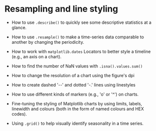 # Resampling and line styling

* How to use `.describe()` to quickly see some descriptive statistics at a glance.

* How to use `.resample()` to make a time-series data comparable to another by changing the periodicity.

* How to work with `matplotlib.dates` Locators to better style a timeline (e.g., an axis on a chart).

* How to find the number of NaN values with `.isna().values.sum()`

* How to change the resolution of a chart using the figure's dpi

* How to create dashed '--' and dotted '-.' lines using linestyles

* How to use different kinds of markers (e.g., 'o' or '^') on charts.

* Fine-tuning the styling of Matplotlib charts by using limits, labels, linewidth and colours (both in the form of named colours and HEX codes).

* Using `.grid()` to help visually identify seasonality in a time series.

